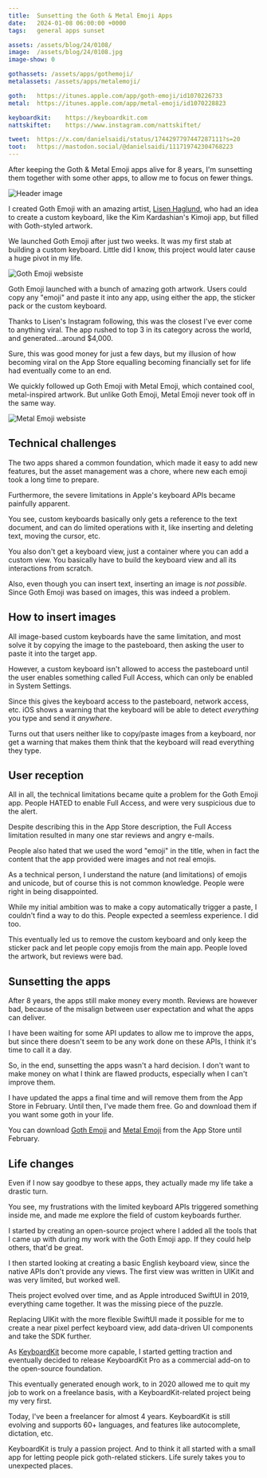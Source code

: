 ```yaml
---
title:  Sunsetting the Goth & Metal Emoji Apps
date:   2024-01-08 06:00:00 +0000
tags:   general apps sunset

assets: /assets/blog/24/0108/
image:  /assets/blog/24/0108.jpg
image-show: 0

gothassets: /assets/apps/gothemoji/
metalassets: /assets/apps/metalemoji/

goth:   https://itunes.apple.com/app/goth-emoji/id1070226733
metal:  https://itunes.apple.com/app/metal-emoji/id1070228823

keyboardkit:    https://keyboardkit.com
nattskiftet:    https://www.instagram.com/nattskiftet/

tweet:  https://x.com/danielsaidi/status/1744297797447287111?s=20
toot:   https://mastodon.social/@danielsaidi/111719742304768223
---
```


After keeping the Goth & Metal Emoji apps alive for 8 years, I'm sunsetting them together with some other apps, to allow me to focus on fewer things.

![Header image]({{page.image}})

I created Goth Emoji with an amazing artist, [Lisen Haglund]({{page.nattskiftet}}), who had an idea to create a custom keyboard, like the Kim Kardashian's Kimoji app, but filled with Goth-styled artwork.

We launched Goth Emoji after just two weeks. It was my first stab at building a custom keyboard. Little did I know, this project would later cause a huge pivot in my life.

![Goth Emoji websiste]({{page.gothassets}}website.jpg)

Goth Emoji launched with a bunch of amazing goth artwork. Users could copy any "emoji" and paste it into any app, using either the app, the sticker pack or the custom keyboard.

Thanks to Lisen's Instagram following, this was the closest I've ever come to anything viral. The app rushed to top 3 in its category across the world, and generated...around $4,000.

Sure, this was good money for just a few days, but my illusion of how becoming viral on the App Store equalling becoming financially set for life had eventually come to an end.

We quickly followed up Goth Emoji with Metal Emoji, which contained cool, metal-inspired artwork. But unlike Goth Emoji, Metal Emoji never took off in the same way.

![Metal Emoji websiste]({{page.metalassets}}website.jpg)


## Technical challenges

The two apps shared a common foundation, which made it easy to add new features, but the asset management was a chore, where new each emoji took a long time to prepare.

Furthermore, the severe limitations in Apple's keyboard APIs became painfully apparent.

You see, custom keyboards basically only gets a reference to the text document, and can do limited operations with it, like inserting and deleting text, moving the cursor, etc.

You also don't get a keyboard view, just a container where you can add a custom view. You basically have to build the keyboard view and all its interactions from scratch.

Also, even though you can insert text, inserting an image is *not possible*. Since Goth Emoji was based on images, this was indeed a problem.


## How to insert images

All image-based custom keyboards have the same limitation, and most solve it by copying the image to the pasteboard, then asking the user to paste it into the target app. 

However, a custom keyboard isn't allowed to access the pasteboard until the user enables something called Full Access, which can only be enabled in System Settings.

Since this gives the keyboard access to the pasteboard, network access, etc. iOS shows a warning that the keyboard will be able to detect *everything* you type and send it *anywhere*.

Turns out that users neither like to copy/paste images from a keyboard, nor get a warning that makes them think that the keyboard will read everything they type.


## User reception

All in all, the technical limitations became quite a problem for the Goth Emoji app. People HATED to enable Full Access, and were very suspicious due to the alert. 

Despite describing this in the App Store description, the Full Access limitation resulted in many one star reviews and angry e-mails.

People also hated that we used the word "emoji" in the title, when in fact the content that the app provided were images and not real emojis.

As a technical person, I understand the nature (and limitations) of emojis and unicode, but of course this is not common knowledge. People were right in being disappointed.

While my initial ambition was to make a copy automatically trigger a paste, I couldn't find a way to do this. People expected a seemless experience. I did too.

This eventually led us to remove the custom keyboard and only keep the sticker pack and let people copy emojis from the main app. People loved the artwork, but reviews were bad.


## Sunsetting the apps

After 8 years, the apps still make money every month. Reviews are however bad, because of the misalign between user expectation and what the apps can deliver.

I have been waiting for some API updates to allow me to improve the apps, but since there doesn't seem to be any work done on these APIs, I think it's time to call it a day.

So, in the end, sunsetting the apps wasn't a hard decision. I don't want to make money on what I think are flawed products, especially when I can't improve them.

I have updated the apps a final time and will remove them from the App Store in February. Until then, I've made them free. Go and download them if you want some goth in your life.

You can download [Goth Emoji]({{page.goth}}) and [Metal Emoji]({{page.metal}}) from the App Store until February.


## Life changes

Even if I now say goodbye to these apps, they actually made my life take a drastic turn.

You see, my frustrations with the limited keyboard APIs triggered something inside me, and made me explore the field of custom keyboards further.

I started by creating an open-source project where I added all the tools that I came up with during my work with the Goth Emoji app. If they could help others, that'd be great.

I then started looking at creating a basic English keyboard view, since the native APIs don't provide any views. The first view was written in UIKit and was very limited, but worked well.

Theis project evolved over time, and as Apple introduced SwiftUI in 2019, everything came together. It was the missing piece of the puzzle.

Replacing UIKit with the more flexible SwiftUI made it possible for me to create a near pixel perfect keyboard view, add data-driven UI components and take the SDK further.

As [KeyboardKit]({{page.keyboardkit}}) become more capable, I started getting traction and eventually decided to release KeyboardKit Pro as a commercial add-on to the open-source foundation.

This eventually generated enough work, to in 2020 allowed me to quit my job to work on a freelance basis, with a KeyboardKit-related project being my very first.

Today, I've been a freelancer for almost 4 years. KeyboardKit is still evolving and supports 60+ languages, and features like autocomplete, dictation, etc.

KeyboardKit is truly a passion project. And to think it all started with a small app for letting people pick goth-related stickers. Life surely takes you to unexpected places.